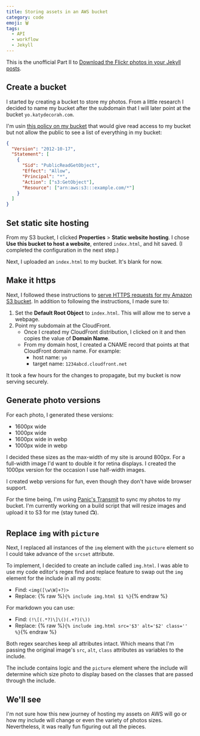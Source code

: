 ```yaml
---
title: Storing assets in an AWS bucket
category: code
emoji: 🗑
tags:
  - API
  - workflow
  - Jekyll
---
```


This is the unofficial Part II to [Download the Flickr photos in your Jekyll posts](/code/flickr-to-jekyll).

## Create a bucket

I started by creating a bucket to store my photos. From a little research I decided to name my bucket after the subdomain that I will later point at the bucket `yo.katydecorah.com`.

I'm usin [this policy on my bucket](https://docs.aws.amazon.com/AmazonS3/latest/dev/website-hosting-custom-domain-walkthrough.html) that would give read access to my bucket but not allow the public to see a list of everything in my bucket:

```json
{
  "Version": "2012-10-17",
  "Statement": [
    {
      "Sid": "PublicReadGetObject",
      "Effect": "Allow",
      "Principal": "*",
      "Action": ["s3:GetObject"],
      "Resource": ["arn:aws:s3:::example.com/*"]
    }
  ]
}
```

## Set static site hosting

From my S3 bucket, I clicked **Properties** > **Static website hosting**. I chose **Use this bucket to host a website**, entered `index.html`, and hit saved. (I completed the configuration in the next step.)

Next, I uploaded an `index.html` to my bucket. It's blank for now.

## Make it https

Next, I followed these instructions to [serve HTTPS requests for my Amazon S3 bucket](https://aws.amazon.com/premiumsupport/knowledge-center/cloudfront-https-requests-s3/). In addition to following the instructions, I made sure to:

1. Set the **Default Root Object** to `index.html`. This will allow me to serve a webpage.
2. Point my subdomain at the CloudFront.
   - Once I created my CloudFront distribution, I clicked on it and then copies the value of **Domain Name**.
   - From my domain host, I created a CNAME record that points at that CloudFront domain name. For example:
     - host name: `yo`
     - target name: `1234abcd.cloudfront.net`

It took a few hours for the changes to propagate, but my bucket is now serving securely.

## Generate photo versions

For each photo, I generated these versions:

- 1600px wide
- 1000px wide
- 1600px wide in webp
- 1000px wide in webp

I decided these sizes as the max-width of my site is around 800px. For a full-width image I'd want to double it for retina displays. I created the 1000px version for the occasion I use half-width images.

I created webp versions for fun, even though they don't have wide browser support.

For the time being, I'm using [Panic's Transmit](https://panic.com/transmit/) to sync my photos to my bucket. I'm currently working on a build script that will resize images and upload it to S3 for me (stay tuned 📺).

## Replace `img` with `picture`

Next, I replaced all instances of the `img` element with the `picture` element so I could take advance of the `srcset` attribute.

To implement, I decided to create an include called `img.html`. I was able to use my code editor's regex find and replace feature to swap out the `img` element for the include in all my posts:

- Find: `<img([\w\W]+?)>`
- Replace: {% raw %}`{% include img.html $1 %}`{% endraw %}

For markdown you can use:

- Find: `(!\[(.*?)\]\()(.+?)(\))`
- Replace: {% raw %}`{% include img.html src='$3' alt='$2' class='' %}`{% endraw %}

Both regex searches keep all attributes intact. Which means that I'm passing the original image's `src`, `alt`, `class` attributes as variables to the include.

The include contains logic and the `picture` element where the include will determine which size photo to display based on the classes that are passed through the include.

## We'll see

I'm not sure how this new journey of hosting my assets on AWS will go or how my include will change or even the variety of photos sizes. Nevertheless, it was really fun figuring out all the pieces.
